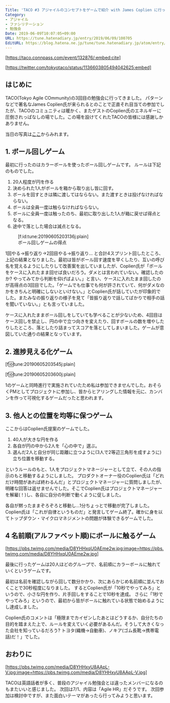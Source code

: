```yaml
---
Title: 'TACO #3 アジャイルのコンセプトをゲームで紹介 with James Coplien に行ってきました'
Category:
- アジャイル
- ファシリテーション
- 勉強会
Date: 2019-06-09T10:07:05+09:00
URL: https://tune.hatenadiary.jp/entry/2019/06/09/100705
EditURL: https://blog.hatena.ne.jp/tune/tune.hatenadiary.jp/atom/entry/17680117127191283347
---
```


[https://taco.connpass.com/event/132876/:embed:cite]


[https://twitter.com/tokyotaco/status/1136603805494042625:embed]


## はじめに

TACO(Tokyo Agile COmmunity)の3回目の勉強会に行ってきました。
パターンなどで著名なJames Coplien氏が来られるとのことで正直それ目当ての参加でしたが、TACOのコミュニティは暖かく、またゲストのCoplien氏のエネルギーに圧倒されっぱなしの場でした。この場を設けてくれたTACOの皆様には感謝しかありません。

当日の写真は[ここ](https://www.facebook.com/media/set/?set=oa.332952987380106&type=3)からみれます。

## 1. ボール回しゲーム

最初に行ったのはカラーボールを使ったボール回しゲームです。
ルールは下記のものでした。

1. 20人程度が円を作る
2. 決められた1人がボールを箱から取り出し皆に回す。
3. ボールを回すときは隣に渡してはならない。また渡すときは投げなければならない。
4. ボールは全員一度は触らなければならない。
5. ボールに全員一度は触ったのち、最初に取り出した1人が箱に戻せば得点となる。
6. 途中で落とした場合は減点となる。

<figure class="figure-image figure-image-fotolife" title="ボール回しゲームの得点">[f:id:tune:20190605203136j:plain]<figcaption>ボール回しゲームの得点</figcaption></figure>

1回やる→振り返り→2回目やる→振り返り… と合計4スプリント回したところ、上記の結果となりました。最初は皆がボール回す速度を早くしたり、互いの呼び名を覚えるようにしたりして改善案を出していましたが、Coplien氏が「ボールをケースに入れたまま回せば良いだろう。ダメとは言われていない。確認したのか? やってみてから判断を仰げばよい。」と言い、ケースに入れたまま回したのが高得点の3回目でした。「ゲームでも仕事でも何が許されていて、何がダメなのかをきちんと明確にしないといけない。」とCoplien氏が話していたが印象的でした。またみなの振り返りの様子を見て「皆振り返りで話してばかりで相手の話を聞いていない。」とも言っていました。

ケースに入れたままボール回しをしていても学べることが少ないため、4回目はケース回しを禁止し、円の中で立つ向きを変えたり、回すボールの数を増やしたりしたところ、落としたり詰まってスコアを落としてしまいました。ゲームが意図していた通りの結果となっています。

## 2. 進捗見える化ゲーム

[f:id:tune:20190605203545j:plain]

[f:id:tune:20190605203600j:plain]

1のゲームと同時進行で実施されていたため私は参加できませんでした。おそらくPMとしてプロジェクトに参加し、皆からヒアリングした情報を元に、カンバンを作って可視化するゲームだったと思われます。

## 3. 他人との位置を均等に保つゲーム

ここからはCoplien氏提案のゲームでした。

1. 40人が大きな円を作る
2. 各自が円の中から2人を「心の中で」選ぶ。
3. 選んだ2人と自分が同じ距離に立つように(3人で2等辺三角形を成すように)立ち位置を移動する。

というルールのもと、1人をプロジェクトマネージャーとして立て、その人の指示のもと移動するようにしました。
プロダクトオーナー役のCoplien氏は「どれだけ時間があれば終わるんだ」とプロジェクトマネージャーに質問しましたが、明確な回答は返せませんでした。そこでCoplien氏はプロジェクトマネージャーを解雇(！)し、各自に自分の判断で動くように促しました。

各自が黙ったままぞろぞろと移動し…1分ちょっとで移動が完了しました。Coplien氏は「これが自律というものだ」と発言してゲーム終了。確かに身を以てトップダウン・マイクロマネジメントの問題が体験できるゲームでした。

## 4 名前順(アルファベット順)にボールに触るゲーム

[https://pbs.twimg.com/media/D8YHHxqU0AEme2w.jpg:image=https://pbs.twimg.com/media/D8YHHxqU0AEme2w.jpg]

最後に行ったゲームは20人ほどのグループで、名前順にカラーボールに触れていくというゲームです。

最初は名前を確認しながら回して数分かかり、次にあらかじめ名前順に並んでおくことで30秒程度になりました。
するとCoplien氏が「10秒でやってみろ」というので、小さな円を作り、片手回しをすることで10秒を達成。
さらに「1秒でやってみろ」というので、最初から皆がボールに触れている状態で始めるようにし達成しました。

Coplien氏のコメントは「極限までカイゼンしたあとはどうするか、自分たちの目的を踏まえた上で、ルールを変えていく必要があるんだ。そうして大きくなった会社を知っているだろう? トヨタ(織機→自動車)、ノキア(ゴム長靴→携帯電話)だ！」でした。

## おわりに

[https://pbs.twimg.com/media/D8YHHxyU8AApL-V.jpg:image=https://pbs.twimg.com/media/D8YHHxyU8AApL-V.jpg]

TACOは英語話者が多く、普段のアジャイル勉強会とは違ったメンバーになるのもまたいいと感じました。
次回は7/1、内容は「Agile HR」だそうです。
次回参加は検討中ですが、また面白いテーマがあったら行ってみようと思います。
